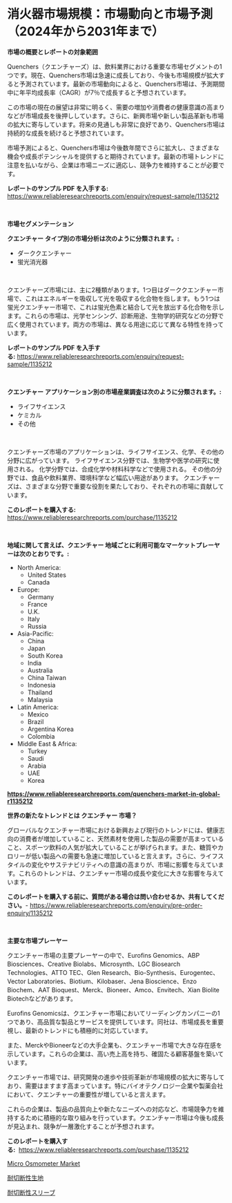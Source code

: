 <p><h1>消火器市場規模：市場動向と市場予測（2024年から2031年まで）</h1></p><p><strong>市場の概要とレポートの対象範囲</strong></p>
<p><p>Quenchers（クエンチャーズ）は、飲料業界における重要な市場セグメントの1つです。現在、Quenchers市場は急速に成長しており、今後も市場規模が拡大すると予測されています。最新の市場動向によると、Quenchers市場は、予測期間中に年平均成長率（CAGR）が7％で成長すると予想されています。</p><p>この市場の現在の展望は非常に明るく、需要の増加や消費者の健康意識の高まりなどが市場成長を後押ししています。さらに、新興市場や新しい製品革新も市場の拡大に寄与しています。将来の見通しも非常に良好であり、Quenchers市場は持続的な成長を続けると予想されています。</p><p>市場予測によると、Quenchers市場は今後数年間でさらに拡大し、さまざまな機会や成長ポテンシャルを提供すると期待されています。最新の市場トレンドに注意を払いながら、企業は市場ニーズに適応し、競争力を維持することが必要です。</p></p>
<p><strong>レポートのサンプル PDF を入手する:</strong> <a href="https://www.reliableresearchreports.com/enquiry/request-sample/1135212">https://www.reliableresearchreports.com/enquiry/request-sample/1135212</a></p>
<p>&nbsp;</p>
<p><strong>市場セグメンテーション</strong></p>
<p><strong>クエンチャー タイプ別の市場分析は次のように分類されます。:</strong></p>
<p><ul><li>ダーククエンチャー</li><li>蛍光消光器</li></ul></p>
<p>&nbsp;</p>
<p><p>クエンチャーズ市場には、主に2種類があります。1つ目はダーククエンチャー市場で、これはエネルギーを吸収して光を吸収する化合物を指します。もう1つは蛍光クエンチャー市場で、これは蛍光色素と結合して光を放出する化合物を示します。これらの市場は、光学センシング、診断用途、生物学的研究などの分野で広く使用されています。両方の市場は、異なる用途に応じて異なる特性を持っています。</p></p>
<p><strong>レポートのサンプル PDF を入手する:</strong>&nbsp;<a href="https://www.reliableresearchreports.com/enquiry/request-sample/1135212">https://www.reliableresearchreports.com/enquiry/request-sample/1135212</a></p>
<p>&nbsp;</p>
<p><strong> クエンチャー アプリケーション別の市場産業調査は次のように分類されます。:</strong></p>
<p><ul><li>ライフサイエンス</li><li>ケミカル</li><li>その他</li></ul></p>
<p>&nbsp;</p>
<p><p>クエンチャーズ市場のアプリケーションは、ライフサイエンス、化学、その他の分野に広がっています。 ライフサイエンス分野では、生物学や医学の研究に使用される。 化学分野では、合成化学や材料科学などで使用される。 その他の分野では、食品や飲料業界、環境科学など幅広い用途があります。 クエンチャーズは、さまざまな分野で重要な役割を果たしており、それぞれの市場に貢献しています。</p></p>
<p><strong>このレポートを購入する:</strong>&nbsp; <a href="https://www.reliableresearchreports.com/purchase/1135212">https://www.reliableresearchreports.com/purchase/1135212</a></p>
<p>&nbsp;</p>
<p><strong>地域に関して言えば、クエンチャー 地域ごとに利用可能なマーケットプレーヤーは次のとおりです。:</strong></p>
<p><ul>
    <li>
        North America:
        <ul>
            <li>United States</li>
            <li>Canada</li>
        </ul>
    </li>
    <li>
        Europe:
        <ul>
            <li>Germany</li>
            <li>France</li>
            <li>U.K.</li>
            <li>Italy</li>
            <li>Russia</li>
        </ul>
    </li>
    <li>
        Asia-Pacific:
        <ul>
            <li>China</li>
            <li>Japan</li>
            <li>South Korea</li>
            <li>India</li>
            <li>Australia</li>
            <li>China Taiwan</li>
            <li>Indonesia</li>
            <li>Thailand</li>
            <li>Malaysia</li>
        </ul>
    </li>
    <li>
        Latin America:
        <ul>
            <li>Mexico</li>
            <li>Brazil</li>
            <li>Argentina Korea</li>
            <li>Colombia</li>
        </ul>
    </li>
    <li>
        Middle East & Africa:
        <ul>
            <li>Turkey</li>
            <li>Saudi</li>
            <li>Arabia</li>
            <li>UAE</li>
            <li>Korea</li>
        </ul>
    </li>
    </ul></p>
<p><strong><a href="https://www.reliableresearchreports.com/quenchers-market-in-global-r1135212">https://www.reliableresearchreports.com/quenchers-market-in-global-r1135212</a></strong>&nbsp;</p>
<p><strong>世界の新たなトレンドとは クエンチャー 市場？</strong></p>
<p><p>グローバルなクエンチャー市場における新興および現行のトレンドには、健康志向の消費者が増加していること、天然素材を使用した製品の需要が高まっていること、スポーツ飲料の人気が拡大していることが挙げられます。また、糖質やカロリーが低い製品への需要も急速に増加していると言えます。さらに、ライフスタイルの変化やサステナビリティへの意識の高まりが、市場に影響を与えています。これらのトレンドは、クエンチャー市場の成長や変化に大きな影響を与えています。</p></p>
<p><strong>このレポートを購入する前に、質問がある場合は問い合わせるか、共有してください。</strong>- <a href="https://www.reliableresearchreports.com/enquiry/pre-order-enquiry/1135212">https://www.reliableresearchreports.com/enquiry/pre-order-enquiry/1135212</a></p>
<p>&nbsp;</p>
<p><strong>主要な市場プレーヤー</strong></p>
<p><p>クエンチャー市場の主要プレーヤーの中で、Eurofins Genomics、ABP Biosciences、Creative Biolabs、Microsynth、LGC Biosearch Technologies、ATTO TEC、Glen Research、Bio-Synthesis、Eurogentec、Vector Laboratories、Biotium、Kilobaser、Jena Bioscience、Enzo Biochem、AAT Bioquest、Merck、Bioneer、Amco、Envitech、Xian Biolite Biotechなどがあります。</p><p>Eurofins Genomicsは、クエンチャー市場においてリーディングカンパニーの1つであり、高品質な製品とサービスを提供しています。同社は、市場成長を重要視し、最新のトレンドにも積極的に対応しています。</p><p>また、MerckやBioneerなどの大手企業も、クエンチャー市場で大きな存在感を示しています。これらの企業は、高い売上高を持ち、確固たる顧客基盤を築いています。</p><p>クエンチャー市場では、研究開発の進歩や技術革新が市場規模の拡大に寄与しており、需要はますます高まっています。特にバイオテクノロジー企業や製薬会社において、クエンチャーの重要性が増していると言えます。</p><p>これらの企業は、製品の品質向上や新たなニーズへの対応など、市場競争力を維持するために積極的な取り組みを行っています。クエンチャー市場は今後も成長が見込まれ、競争が一層激化することが予想されます。</p></p>
<p><strong>このレポートを購入する:</strong>&nbsp;&nbsp;<a href="https://www.reliableresearchreports.com/purchase/1135212">https://www.reliableresearchreports.com/purchase/1135212</a></p>
<p><p><a href="https://view.publitas.com/reportprime-1/micro-osmometer-market-exploring-market-share-market-trends-and-future-growth/">Micro Osmometer Market</a></p><p><a href="https://github.com/zekaoe592392/Market-Research-Report-List-1/blob/main/297881726313.md">耐切断性生地</a></p><p><a href="https://github.com/cnnriuez22368/Market-Research-Report-List-1/blob/main/331768826314.md">耐切断性スリーブ</a></p></p>